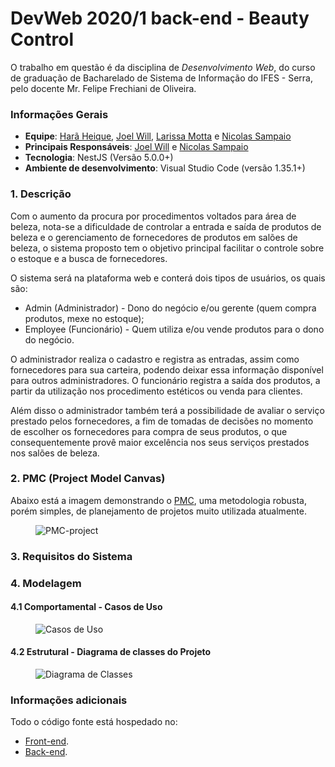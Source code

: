 # DevWeb 2020/1 back-end - Beauty Control

O trabalho em questão é da disciplina de *Desenvolvimento Web*, do curso de graduação de Bacharelado de Sistema de Informação do IFES - Serra, pelo docente Mr. Felipe Frechiani de Oliveira.

### Informações Gerais
- **Equipe**: [Harã Heique](https://github.com/HaraHeique), [Joel Will](https://github.com/joelwb), [Larissa Motta](https://github.com/LarissaMotta) e [Nicolas Sampaio](https://github.com/NicolasSampaio)
- **Principais Responsáveis**: [Joel Will](https://github.com/joelwb) e [Nicolas Sampaio](https://github.com/NicolasSampaio)
- **Tecnologia**: NestJS (Versão 5.0.0+)
- **Ambiente de desenvolvimento**: Visual Studio Code (versão 1.35.1+)

### 1. Descrição

Com o aumento da procura por procedimentos voltados para área de beleza, nota-se a dificuldade de controlar a entrada e saída de produtos de beleza e o gerenciamento de fornecedores de produtos em salões de beleza,  o sistema proposto tem o objetivo principal facilitar o controle sobre o estoque e a busca de fornecedores.

O sistema será na plataforma web e conterá dois tipos de usuários, os quais são:
* Admin (Administrador) - Dono do negócio e/ou gerente (quem compra produtos, mexe no estoque);
* Employee (Funcionário) - Quem utiliza e/ou vende produtos para o dono do negócio.

O administrador realiza o cadastro e registra as entradas, assim como fornecedores para sua carteira, podendo deixar essa informação disponível para outros administradores.
O funcionário registra a saída dos produtos, a partir da utilização nos procedimento estéticos ou venda para clientes.

Além disso o administrador também terá a possibilidade de avaliar o serviço prestado pelos fornecedores, a fim de tomadas de decisões no momento de escolher os fornecedores para compra de seus produtos, o que consequentemente provê maior excelência nos seus serviços prestados nos salões de beleza.


### 2. PMC (Project Model Canvas)

Abaixo está a imagem demonstrando o [PMC](https://robsoncamargo.com.br/blog/projec-model-canvas-para-gerenciamento-de-projetos), uma metodologia robusta, porém simples, de planejamento de projetos muito utilizada atualmente.

<figure>
    <img src="https://github.com/LarissaMotta/devweb-front-end/blob/master/documentation/images/Project_Model_Canvas-PMC.jpg" alt="PMC-project" title="Project Model Canvas do projeto Beauty Control" />
</figure>

### 3. Requisitos do Sistema

### 4. Modelagem

#### 4.1 Comportamental - Casos de Uso

<figure>
    <img src="https://github.com/LarissaMotta/devweb-back-end/blob/master/docs/Diagrama%20de%20Casos%20de%20Uso.png?raw=true" alt="Casos de Uso" title="Beauty Control - Casos de Uso" />
</figure>

#### 4.2 Estrutural - Diagrama de classes do Projeto

<figure>
    <img src="https://github.com/LarissaMotta/devweb-back-end/blob/master/docs/Diagrama%20de%20Classes.png?raw=true" alt="Diagrama de Classes" title="Beauty Control - Diagrama de Classes" />
</figure>

### Informações adicionais
Todo o código fonte está hospedado no:
- [Front-end](https://github.com/LarissaMotta/devweb-front-end). 
- [Back-end](https://github.com/LarissaMotta/devweb-back-end).


